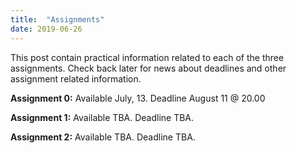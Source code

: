 ```yaml
---
title:  "Assignments"
date: 2019-06-26
---
```

This post contain practical information related to each of the three assignments. Check back later for news about deadlines and other assignment related information.

**Assignment 0:** Available July, 13. Deadline August 11 @ 20.00

**Assignment 1:** Available TBA. Deadline TBA.

**Assignment 2:** Available TBA. Deadline TBA.

<!--
Assignment 0 is now available on github [here](https://github.com/abjer/sds/blob/master/material/assignments/assignment_0.ipynb). It is due 19:59, Sunday, August 11, 2018.
-->
